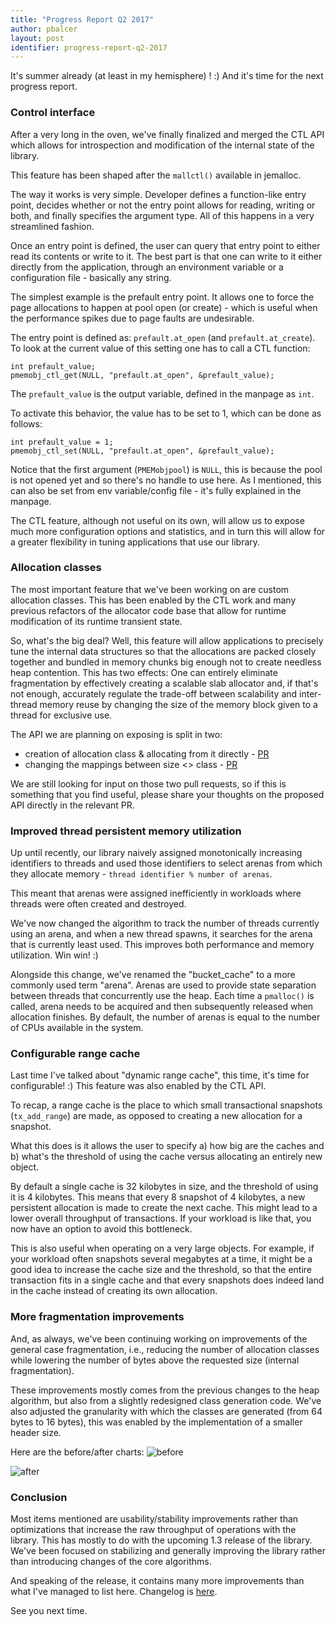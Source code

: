 ```yaml
---
title: "Progress Report Q2 2017"
author: pbalcer
layout: post
identifier: progress-report-q2-2017
---
```


It's summer already (at least in my hemisphere) ! :) And it's time for the next
progress report.

### Control interface

After a very long in the oven, we've finally finalized and merged the CTL API
which allows for introspection and modification of the internal state of the
library.

This feature has been shaped after the `mallctl()` available in jemalloc.

The way it works is very simple. Developer defines a function-like entry
point, decides whether or not the entry point allows for reading, writing
or both, and finally specifies the argument type. All of this happens in a very
streamlined fashion.

Once an entry point is defined, the user can query that entry point to either
read its contents or write to it. The best part is that one can write to it
either directly from the application, through an environment variable or
a configuration file - basically any string.

The simplest example is the prefault entry point. It allows one to force the
page allocations to happen at pool open (or create) - which is useful when the
performance spikes due to page faults are undesirable.

The entry point is defined as: `prefault.at_open` (and `prefault.at_create`).
To look at the current value of this setting one has to call a CTL function:
```
int prefault_value;
pmemobj_ctl_get(NULL, "prefault.at_open", &prefault_value);
```

The `prefault_value` is the output variable, defined in the manpage as `int`.

To activate this behavior, the value has to be set to 1, which can be done as
follows:
```
int prefault_value = 1;
pmemobj_ctl_set(NULL, "prefault.at_open", &prefault_value);
```

Notice that the first argument (`PMEMobjpool`) is `NULL`, this is because the
pool is not opened yet and so there's no handle to use here.
As I mentioned, this can also be set from env variable/config file - it's fully
explained in the manpage.

The CTL feature, although not useful on its own, will allow us to expose much
more configuration options and statistics, and in turn this will allow for a
greater flexibility in tuning applications that use our library.

### Allocation classes

The most important feature that we've been working on are custom allocation
classes. This has been enabled by the CTL work and many previous refactors
of the allocator code base that allow for runtime modification of its runtime
transient state.

So, what's the big deal? Well, this feature will allow applications to
precisely tune the internal data structures so that the allocations are packed
closely together and bundled in memory chunks big enough not to create needless
heap contention.
This has two effects: One can entirely eliminate fragmentation by effectively
creating a scalable slab allocator and, if that's not enough, accurately
regulate the trade-off between scalability and inter-thread memory reuse
by changing the size of the memory block given to a thread for exclusive use.

The API we are planning on exposing is split in two:

* creation of allocation class & allocating from it directly - [PR](https://github.com/pmem/nvml/pull/1985)
* changing the mappings between size <> class - [PR](https://github.com/pmem/nvml/pull/1986)

We are still looking for input on those two pull requests, so if this is
something that you find useful, please share your thoughts on the proposed
API directly in the relevant PR.

### Improved thread persistent memory utilization

Up until recently, our library naively assigned monotonically increasing
identifiers to threads and used those identifiers to select arenas from
which they allocate memory - `thread identifier % number of arenas`.

This meant that arenas were assigned inefficiently in workloads where threads
were often created and destroyed.

We've now changed the algorithm to track the number of threads currently using
an arena, and when a new thread spawns, it searches for the arena that is
currently least used. This improves both performance and memory utilization.
Win win! :)

Alongside this change, we've renamed the "bucket_cache" to a more commonly
used term "arena". Arenas are used to provide state separation between threads
that concurrently use the heap. Each time a `pmalloc()` is called, arena needs to
be acquired and then subsequently released when allocation finishes. By default,
the number of arenas is equal to the number of CPUs available in the system.

### Configurable range cache

Last time I've talked about "dynamic range cache", this time, it's time for
configurable! :) This feature was also enabled by the CTL API.

To recap, a range cache is the place to which small transactional
snapshots (`tx_add_range`) are made, as opposed to creating a new allocation for
a snapshot.

What this does is it allows the user to specify a) how big are the caches and
b) what's the threshold of using the cache versus allocating an entirely new
object.

By default a single cache is 32 kilobytes in size, and the threshold of using
it is 4 kilobytes. This means that every 8 snapshot of 4 kilobytes, a new
persistent allocation is made to create the next cache. This might lead
to a lower overall throughput of transactions. If your workload is like that,
you now have an option to avoid this bottleneck.

This is also useful when operating on a very large objects. For example, if your
workload often snapshots several megabytes at a time, it might be a good idea
to increase the cache size and the threshold, so that the entire transaction
fits in a single cache and that every snapshots does indeed land in the cache
instead of creating its own allocation.

### More fragmentation improvements

And, as always, we've been continuing working on improvements of the general
case fragmentation, i.e., reducing the number of allocation classes while
lowering the number of bytes above the requested size (internal fragmentation).

These improvements mostly comes from the previous changes to the heap algorithm,
but also from a slightly redesigned class generation code. We've also adjusted
the granularity with which the classes are generated (from 64 bytes to 16 bytes),
this was enabled by the implementation of a smaller header size.

Here are the before/after charts:
![before](https://user-images.githubusercontent.com/8775610/27131769-696c780c-510c-11e7-8640-4feb4c9db000.png)

![after](https://user-images.githubusercontent.com/8775610/27131767-64cd00a0-510c-11e7-932f-015089aa498f.png)

### Conclusion

Most items mentioned are usability/stability improvements rather than
optimizations that increase the raw throughput of operations with the library.
This has mostly to do with the upcoming 1.3 release of the library. We've been
focused on stabilizing and generally improving the library rather than
introducing changes of the core algorithms.

And speaking of the release, it contains many more improvements than what I've
managed to list here. Changelog is [here](https://raw.githubusercontent.com/pmem/nvml/master/ChangeLog).

See you next time.
